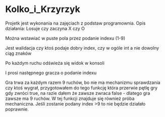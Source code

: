 # Kolko_i_Krzyrzyk

Projetk jest wykonania na zajęciach z podstaw programownia. Opis działania: Losuje czy zaczyna X czy O

Można wstawiać w puste pola przez podanie indexu (1-9)

Jest walidacja czy ktoś podaje dobry index, czy w ogóle int a nie dowolny ciąg znaków

Po każdym ruchu odświeża się widok w konsoli

I prosi następnego gracza o podanie indexu

Gra trwa za każdym razem 9 ruchów, bo nie ma mechanizmu sprawdzania czy ktoś wygrał, przygotowałem do tego funkcję która przerwie pętlę gry gdy zwróci true, na razie dałem że zawsze zwraca false - dlatego gra zawsze ma 9 ruchów. W tej funkcji znajduje się również próba mechaniczna. Jeśli zostanie podany index >9 to nie będzie działało poprawnie.
